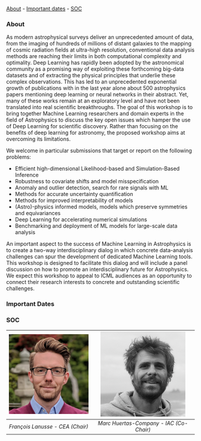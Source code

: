 [About](#about) - [Important dates](#important-dates) - [SOC](#soc)


### About

As modern astrophysical surveys deliver an unprecedented amount of data, from the imaging of hundreds of millions of distant galaxies to the mapping of cosmic radiation fields at ultra-high resolution, conventional data analysis methods are reaching their limits in both computational complexity and optimality. Deep Learning has rapidly been adopted by the astronomical community as a promising way of exploiting these forthcoming big-data datasets and of extracting the physical principles that underlie these complex observations. This has led to an unprecedented exponential growth of publications with in the last year alone about 500 astrophysics papers mentioning deep learning or neural networks in their abstract. Yet, many of these works remain at an exploratory level and have not been translated into real scientific breakthroughs.
The goal of this workshop is to bring together Machine Learning researchers and domain experts in the field of Astrophysics to discuss the key open issues which hamper the use of Deep Learning for scientific discovery.  Rather than focusing on the benefits of deep learning for astronomy, the proposed workshop aims at overcoming its limitations.

We welcome in particular submissions that target or report on the following problems:
- Efficient high-dimensional Likelihood-based and Simulation-Based Inference
- Robustness to covariate shifts and model misspecification
- Anomaly and outlier detection, search for rare signals with ML
- Methods for accurate uncertainty quantification
- Methods for improved interpretability of models
- (Astro)-physics informed models, models which preserve symmetries and equivariances
- Deep Learning for accelerating numerical simulations
- Benchmarking and deployment of ML models for large-scale data analysis

An important aspect to the success of Machine Learning in Astrophysics is to create a two-way interdisciplinary dialog in which concrete data-analysis challenges can spur the development of dedicated Machine Learning tools. This workshop is designed to facilitate this dialog and will include a panel discussion on how to promote an interdisciplinary future for Astrophysics.
We expect this workshop to appeal to ICML audiences as an opportunity to connect their research interests to concrete and outstanding scientific challenges. 

### Important Dates

### SOC

| ![François Lanusse](/assets/francois_lanusse_square2.png) | ![Marc Huertas-Company](/assets/huertas-company.png)
|:--:|:--:|
|*François Lanusse - CEA (Chair)*|*Marc Huertas-Company - IAC (Co-Chair)*




